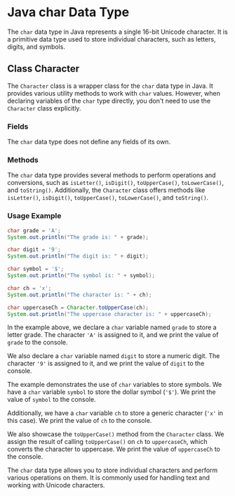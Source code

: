 # Java char Data Type

The `char` data type in Java represents a single 16-bit Unicode character. It is a primitive data type used to store individual characters, such as letters, digits, and symbols.

## Class Character

The `Character` class is a wrapper class for the `char` data type in Java. It provides various utility methods to work with `char` values. However, when declaring variables of the `char` type directly, you don't need to use the `Character` class explicitly.

### Fields

The `char` data type does not define any fields of its own.

### Methods

The `char` data type provides several methods to perform operations and conversions, such as `isLetter()`, `isDigit()`, `toUpperCase()`, `toLowerCase()`, and `toString()`. Additionally, the `Character` class offers methods like `isLetter()`, `isDigit()`, `toUpperCase()`, `toLowerCase()`, and `toString()`.

### Usage Example

```java
char grade = 'A';
System.out.println("The grade is: " + grade);

char digit = '9';
System.out.println("The digit is: " + digit);

char symbol = '$';
System.out.println("The symbol is: " + symbol);

char ch = 'x';
System.out.println("The character is: " + ch);

char uppercaseCh = Character.toUpperCase(ch);
System.out.println("The uppercase character is: " + uppercaseCh);
```

In the example above, we declare a `char` variable named `grade` to store a letter grade. The character `'A'` is assigned to it, and we print the value of `grade` to the console.

We also declare a `char` variable named `digit` to store a numeric digit. The character `'9'` is assigned to it, and we print the value of `digit` to the console.

The example demonstrates the use of `char` variables to store symbols. We have a `char` variable `symbol` to store the dollar symbol (`'$'`). We print the value of `symbol` to the console.

Additionally, we have a `char` variable `ch` to store a generic character (`'x'` in this case). We print the value of `ch` to the console.

We also showcase the `toUpperCase()` method from the `Character` class. We assign the result of calling `toUpperCase()` on `ch` to `uppercaseCh`, which converts the character to uppercase. We print the value of `uppercaseCh` to the console.

The `char` data type allows you to store individual characters and perform various operations on them. It is commonly used for handling text and working with Unicode characters.
